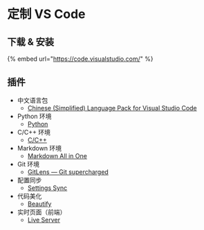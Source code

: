 # 定制 VS Code

## 下载 & 安装

{% embed url="https://code.visualstudio.com/" %}

## 插件

* 中文语言包
  * [Chinese \(Simplified\) Language Pack for Visual Studio Code](https://marketplace.visualstudio.com/items?itemName=MS-CEINTL.vscode-language-pack-zh-hans)
* Python 环境
  * [Python](https://marketplace.visualstudio.com/items?itemName=ms-python.python)
* C/C++ 环境
  * [C/C++](https://marketplace.visualstudio.com/items?itemName=ms-vscode.cpptools)
* Markdown 环境
  * [Markdown All in One](https://marketplace.visualstudio.com/items?itemName=yzhang.markdown-all-in-one)
* Git 环境
  * [GitLens — Git supercharged](https://marketplace.visualstudio.com/items?itemName=eamodio.gitlens)
* 配置同步
  * [Settings Sync](https://marketplace.visualstudio.com/items?itemName=Shan.code-settings-sync)
* 代码美化
  * [Beautify](https://marketplace.visualstudio.com/items?itemName=HookyQR.beautify)
* 实时页面（前端）
  * [Live Server](https://marketplace.visualstudio.com/items?itemName=ritwickdey.LiveServer)






